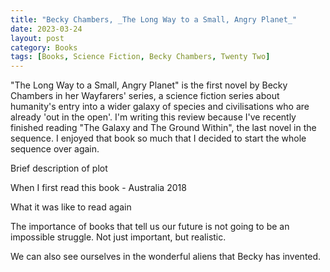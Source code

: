```yaml
---
title: "Becky Chambers, _The Long Way to a Small, Angry Planet_"
date: 2023-03-24
layout: post
category: Books
tags: [Books, Science Fiction, Becky Chambers, Twenty Two]
---
```


"The Long Way to a Small, Angry Planet" is the first novel by Becky Chambers in her Wayfarers' series, a science fiction series about humanity's entry into a wider galaxy of species and civilisations who are already 'out in the open'. I'm writing this review because I've recently finished reading "The Galaxy and The Ground Within", the last novel in the sequence. I enjoyed that book so much that I decided to start the whole sequence over again. 

Brief description of plot

When I first read this book - Australia 2018

What it was like to read again

The importance of books that tell us our future is not going to be an impossible struggle. Not just important, but realistic.

We can also see ourselves in the wonderful aliens that Becky has invented.
